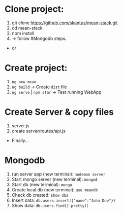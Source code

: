 # Clone project:
1. git clone https://github.com/skantus/mean-stack.git
2. cd mean-stack
3. npm install
4. -> follow #Mongodb steps.

- or

# Create project:
1. `ng new mean`
2. `ng build` -> Create `dist` file
3. `ng serve` | `npm star` -> Test running WebApp

# Create Server & copy files
1. server.js
2. create server/routes/api.js

- Finally...

# Mongodb
1. run server app (new terminal): `nodemon server`
2. Start mongo server (new terminal): `mongod`
3. Start db (new terminal): `mongo`
4. Create local db (new terminal): `use meandb`
5. Check db created: `show dbs`
6. Insert data: `db.users.insert({"name":"John Doe"})`
7. Show data: `db.users.find().pretty()`
